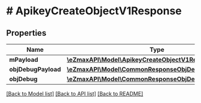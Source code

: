 # # ApikeyCreateObjectV1Response

## Properties

Name | Type | Description | Notes
------------ | ------------- | ------------- | -------------
**mPayload** | [**\eZmaxAPI\Model\ApikeyCreateObjectV1ResponseMPayload**](ApikeyCreateObjectV1ResponseMPayload.md) |  |
**objDebugPayload** | [**\eZmaxAPI\Model\CommonResponseObjDebugPayload**](CommonResponseObjDebugPayload.md) |  | [optional]
**objDebug** | [**\eZmaxAPI\Model\CommonResponseObjDebug**](CommonResponseObjDebug.md) |  | [optional]

[[Back to Model list]](../../README.md#models) [[Back to API list]](../../README.md#endpoints) [[Back to README]](../../README.md)
